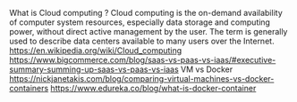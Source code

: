 

What is Cloud computing ?
	Cloud computing is the on-demand availability of computer system resources, especially data storage and computing power, without direct active management by the user. The term is generally used to describe data centers available to many users over the Internet.
	https://en.wikipedia.org/wiki/Cloud_computing
	https://www.bigcommerce.com/blog/saas-vs-paas-vs-iaas/#executive-summary-summing-up-saas-vs-paas-vs-iaas
VM vs Docker
	https://nickjanetakis.com/blog/comparing-virtual-machines-vs-docker-containers
	https://www.edureka.co/blog/what-is-docker-container